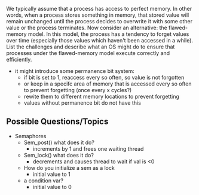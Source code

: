 We typically assume that a process has access to perfect memory. In other words, when a process stores something in memory, that stored value will remain unchanged until the process decides to overwrite it with some other value or the process terminates. Now consider an alternative: the flawed-memory model. In this model, the process has a tendency to forget values over time (especially those values which haven't been accessed in a while). List the challenges and describe what an OS might do to ensure that processes under the flawed-memory model execute correctly and efficiently.

- it might introduce some permanence bit system: 
	- if bit is set to 1, reaccess every so often, so value is not forgotten
	- or keep in a specifc area of memory that is accessed every so often to prevent forgetting (once every x cycles?)
	- rewite them to different memory locations to prevent forgetting
	- values without permanence bit do not have this 

## Possible Questions/Topics
- Semaphores
	- Sem_post() what does it do?
		- increments by 1 and frees one waiting thread
	- Sem_lock() what does it do?
		- decrements and causes thread to wait if val is <0
	- How do you initialize a sem as a lock
		- initial value to 1
	- a condition var?
		- initial value to 0